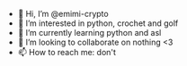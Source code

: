 - 👋 Hi, I’m @emimi-crypto
- 👀 I’m interested in python, crochet and golf
- 🌱 I’m currently learning python and asl
- 💞️ I’m looking to collaborate on nothing <3
- 📫 How to reach me: don't

<!---
emimi-crypto/emimi-crypto is a ✨ special ✨ repository because its `README.md` (this file) appears on your GitHub profile.
You can click the Preview link to take a look at your changes.
--->
